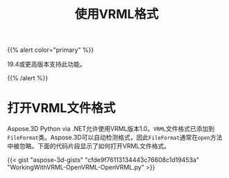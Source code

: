 ﻿---
title: 使用VRML格式
type: docs
weight: 120
url: /zh/python-net/working-with-vrml-format/
description: Aspose.3D Python via .NET允许使用VRML版本1.0。VRML文件格式已添加到FileFormat类。Aspose.3D可以自动检测格式，因此在Open方法中通常会忽略文件格式。下面的代码片段显示了如何打开VRML文件格式。
---
{{% alert color="primary" %}} 

19.4或更高版本支持此功能。

{{% /alert %}} 
# **打开VRML文件格式**
Aspose.3D Python via .NET允许使用VRML版本1.0。`VRML`文件格式已添加到`FileFormat`类。Aspose.3D可以自动检测格式，因此`FileFormat`通常在`open`方法中被忽略。下面的代码片段显示了如何打开VRML文件格式。

{{< gist "aspose-3d-gists" "cfde9f76113134443c76608c1d19453a" "WorkingWithVRML-OpenVRML-OpenVRML.py" >}}
